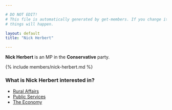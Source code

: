 ```yaml
---

# DO NOT EDIT!
# This file is automatically generated by get-members. If you change it, bad
# things will happen.

layout: default
title: "Nick Herbert"

---
```


**Nick Herbert** is an MP in the **Conservative** party.

{% include members/nick-herbert.md %}

### What is Nick Herbert interested in?


* [Rural Affairs](/interests/rural-affairs.html)
* [Public Services](/interests/public-services.html)
* [The Economy](/interests/the-economy.html)
